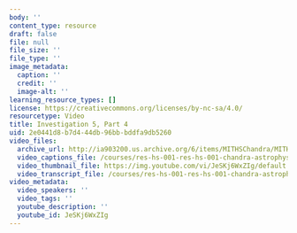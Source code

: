 ```yaml
---
body: ''
content_type: resource
draft: false
file: null
file_size: ''
file_type: ''
image_metadata:
  caption: ''
  credit: ''
  image-alt: ''
learning_resource_types: []
license: https://creativecommons.org/licenses/by-nc-sa/4.0/
resourcetype: Video
title: Investigation 5, Part 4
uid: 2e0441d8-b7d4-44db-96bb-bddfa9db5260
video_files:
  archive_url: http://ia903200.us.archive.org/6/items/MITHSChandra/MITHS_chandra_5_04_300k.mp4
  video_captions_file: /courses/res-hs-001-res-hs-001-chandra-astrophysics-institute/JeSKj6WxZIg_captions.webvtt
  video_thumbnail_file: https://img.youtube.com/vi/JeSKj6WxZIg/default.jpg
  video_transcript_file: /courses/res-hs-001-res-hs-001-chandra-astrophysics-institute/JeSKj6WxZIg_transcript.pdf
video_metadata:
  video_speakers: ''
  video_tags: ''
  youtube_description: ''
  youtube_id: JeSKj6WxZIg
---
```

